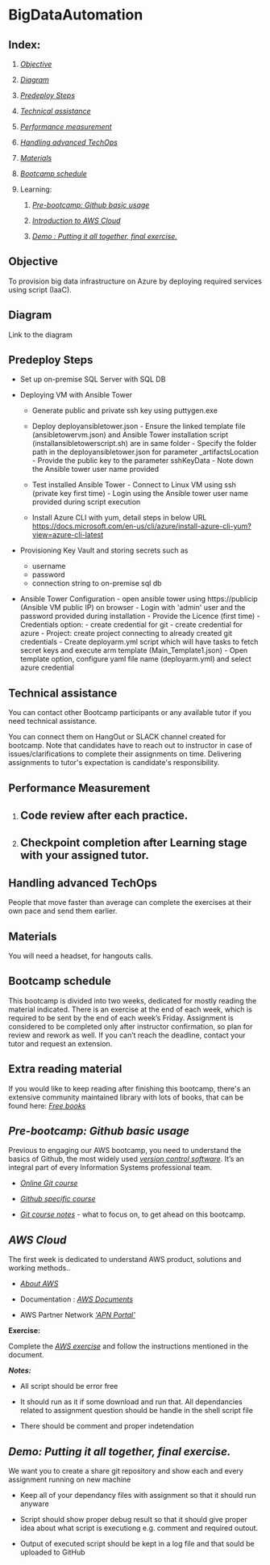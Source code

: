 # BigDataAutomation

Index:
------

1.  [*Objective*](#objective)

2.  [*Diagram*](#diagram)

3.  [*Predeploy Steps*](#predeploy-steps)

4.  [*Technical assistance*](#technical-assistance)

5.  [*Performance measurement*](#performance-measurement)

6.  [*Handling advanced TechOps*](#handling-advanced-techops)

7.  [*Materials*](#materials)

8.  [*Bootcamp schedule*](#bootcamp-schedule)

9.  Learning:

    1.  [*Pre-bootcamp: Github basic usage*](#pre-bootcamp-github-basic-usage)

    2.  [*Introduction to AWS Cloud*](#aws-cloud)

    3.  [*Demo : Putting it all together, final exercise.*](#putting-it-all-together-final-exercise.)

**Objective**
-------------

To provision big data infrastructure on Azure by deploying required services using script (IaaC).

**Diagram**
---------------------

Link to the diagram

**Predeploy Steps**
------------
- Set up on-premise SQL Server with SQL DB
- Deploying VM with Ansible Tower
    - Generate public and private ssh key using puttygen.exe
    - Deploy deployansibletower.json
          - Ensure the linked template file (ansibletowervm.json) and Ansible Tower installation script (installansibletowerscript.sh) are in same folder
          - Specify the folder path in the deployansibletower.json for parameter _artifactsLocation
          - Provide the public key to the  parameter sshKeyData
          - Note down the Ansible tower user name provided

    - Test installed Ansible Tower
          - Connect to Linux VM using ssh (private key first time)
          - Login using the Ansible tower user name provided during script execution
    
    - Install Azure CLI with yum, detail steps in below URL
            https://docs.microsoft.com/en-us/cli/azure/install-azure-cli-yum?view=azure-cli-latest

- Provisioning Key Vault and storing secrets such as
    - username
    - password
    - connection string to on-premise sql db

- Ansible Tower Configuration
        - open ansible tower using https://publicip (Ansible VM public IP) on browser
        - Login with 'admin' user and the password provided during installation
        - Provide the Licence (first time)
        - Credentials option:
              - create credential for git
              - create credential for azure
        - Project: create project connecting to already created git credentials
        - Create deployarm.yml script which will have tasks to fetch secret keys and execute arm template (Main_Template1.json)
        - Open template option, configure yaml file name (deployarm.yml) and select azure credential
        


**Technical assistance**
------------------------

You can contact other Bootcamp participants or any available tutor if you need technical assistance. 

You can connect them on HangOut or SLACK channel created for bootcamp. Note that candidates have to reach out to instructor in case of issues/clarifications to complete their assignments on time. Delivering assignments to tutor's expectation is candidate's responsibility.

**Performance Measurement**
---------------------------

1.  Code review after each practice.
    --------------------------------

2.  Checkpoint completion after Learning stage with your assigned tutor.
    --------------------------------------------------------------------

**Handling advanced TechOps**
-----------------------------

People that move faster than average can complete the exercises at their own pace and send them earlier.

**Materials**
-------------

You will need a headset, for hangouts calls. 

**Bootcamp schedule**
---------------------

This bootcamp is divided into two weeks, dedicated for mostly reading the material indicated. There is an exercise at the end of each week, which is required to be sent by the end of each week’s Friday. Assignment is considered to be completed only after instructor confirmation, so plan for review and rework as well. If you can’t reach the deadline, contact your tutor and request an extension.

**Extra reading material**
--------------------------

If you would like to keep reading after finishing this bootcamp, there's an extensive community maintained library with lots of books, that can be found here:
[*Free books*](https://github.com/ber5ien/Free-DevOps-Books-1/tree/master/book)

***Pre-bootcamp: Github basic usage***
--------------------------------------

Previous to engaging our AWS bootcamp, you need to understand the basics of Github, the most widely used [*version control software*](https://en.wikipedia.org/wiki/Version_control). It’s an integral part of every Information Systems professional team.

-   [*Online Git course*](https://try.github.io/levels/1/challenges/1)

-   [*Github specific course*](https://guides.github.com/activities/hello-world/)

-   [*Git course notes*](https://github.com/globant-ui-rosario/git-course) - what to focus on, to get ahead on this bootcamp.

***AWS Cloud***
----------------

The first week is dedicated to understand AWS product, solutions and working methods..

-   [*About AWS*](https://aws.amazon.com/) 

-  Documentation : [*AWS Documents*](https://docs.aws.amazon.com/#lang/en_us)

-   AWS Partner Network [*'APN Portal'*](https://aws.amazon.com/partners/apn-portal/)

**Exercise:**

Complete the [*AWS exercise*](https://github.com/alankarmehta/AWSbootcamp/blob/master/Bootcamp%20AWS.pdf) and follow the instructions mentioned in the document.

***Notes:***

-   All script should be error free 

-   It should run as it if some download and run that. All dependancies related to assignment question should be handle in the shell script file

-   There should be comment and proper indetendation 


***Demo: Putting it all together, final exercise.***
------------------------------------------------------

We want you to create a share git repository and show each and every assignment running on new machine

-   Keep all of your dependancy files with assignment so that it should run anyware 

-   Script should show proper debug result so that it should give proper idea about what script is executiong e.g. comment and required outout. 

-   Output of executed script should be kept in a log file and that sould be uploaded to GitHub 
